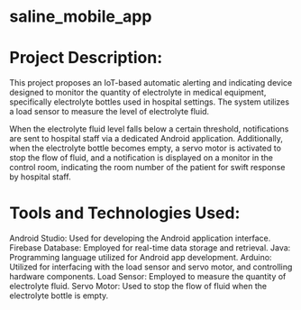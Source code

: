 # saline_mobile_app
# Project Description:

This project proposes an IoT-based automatic alerting and indicating device designed to monitor the quantity of electrolyte in medical equipment, specifically electrolyte bottles used in hospital settings. The system utilizes a load sensor to measure the level of electrolyte fluid.

When the electrolyte fluid level falls below a certain threshold, notifications are sent to hospital staff via a dedicated Android application. Additionally, when the electrolyte bottle becomes empty, a servo motor is activated to stop the flow of fluid, and a notification is displayed on a monitor in the control room, indicating the room number of the patient for swift response by hospital staff.

# Tools and Technologies Used:

Android Studio: Used for developing the Android application interface.
Firebase Database: Employed for real-time data storage and retrieval.
Java: Programming language utilized for Android app development.
Arduino: Utilized for interfacing with the load sensor and servo motor, and controlling hardware components.
Load Sensor: Employed to measure the quantity of electrolyte fluid.
Servo Motor: Used to stop the flow of fluid when the electrolyte bottle is empty.
